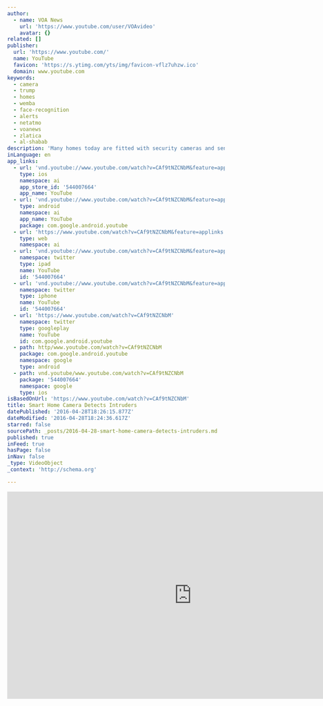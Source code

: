 ```yaml
---
author:
  - name: VOA News
    url: 'https://www.youtube.com/user/VOAvideo'
    avatar: {}
related: []
publisher:
  url: 'https://www.youtube.com/'
  name: YouTube
  favicon: 'https://s.ytimg.com/yts/img/favicon-vflz7uhzw.ico'
  domain: www.youtube.com
keywords:
  - camera
  - trump
  - homes
  - wemba
  - face-recognition
  - alerts
  - netatmo
  - voanews
  - zlatica
  - al-shabab
description: 'Many homes today are fitted with security cameras and sensors to alert the owners if someone is moving on their property, be it a family member, a mail carrier or an intruder. A French company has designed a smart home camera that recognizes familiar faces and alerts owners if a stranger has entered their home.'
inLanguage: en
app_links:
  - url: 'vnd.youtube://www.youtube.com/watch?v=CAf9tNZCNbM&feature=applinks'
    type: ios
    namespace: ai
    app_store_id: '544007664'
    app_name: YouTube
  - url: 'vnd.youtube://www.youtube.com/watch?v=CAf9tNZCNbM&feature=applinks'
    type: android
    namespace: ai
    app_name: YouTube
    package: com.google.android.youtube
  - url: 'https://www.youtube.com/watch?v=CAf9tNZCNbM&feature=applinks'
    type: web
    namespace: ai
  - url: 'vnd.youtube://www.youtube.com/watch?v=CAf9tNZCNbM&feature=applinks'
    namespace: twitter
    type: ipad
    name: YouTube
    id: '544007664'
  - url: 'vnd.youtube://www.youtube.com/watch?v=CAf9tNZCNbM&feature=applinks'
    namespace: twitter
    type: iphone
    name: YouTube
    id: '544007664'
  - url: 'https://www.youtube.com/watch?v=CAf9tNZCNbM'
    namespace: twitter
    type: googleplay
    name: YouTube
    id: com.google.android.youtube
  - path: http/www.youtube.com/watch?v=CAf9tNZCNbM
    package: com.google.android.youtube
    namespace: google
    type: android
  - path: vnd.youtube/www.youtube.com/watch?v=CAf9tNZCNbM
    package: '544007664'
    namespace: google
    type: ios
isBasedOnUrl: 'https://www.youtube.com/watch?v=CAf9tNZCNbM'
title: Smart Home Camera Detects Intruders
datePublished: '2016-04-28T18:26:15.877Z'
dateModified: '2016-04-28T18:24:36.617Z'
starred: false
sourcePath: _posts/2016-04-28-smart-home-camera-detects-intruders.md
published: true
inFeed: true
hasPage: false
inNav: false
_type: VideoObject
_context: 'http://schema.org'

---
```

<iframe src="https://cdn.embedly.com/widgets/media.html?src=https%3A%2F%2Fwww.youtube.com%2Fembed%2FCAf9tNZCNbM%3Ffeature%3Doembed&amp;url=https%3A%2F%2Fwww.youtube.com%2Fwatch%3Fv%3DCAf9tNZCNbM&amp;image=https%3A%2F%2Fi.ytimg.com%2Fvi%2FCAf9tNZCNbM%2Fhqdefault.jpg&amp;key=b7d04c9b404c499eba89ee7072e1c4f7&amp;type=text%2Fhtml&amp;schema=youtube" width="854" height="480" scrolling="no" frameborder="0" allowfullscreen="" style=""></iframe>